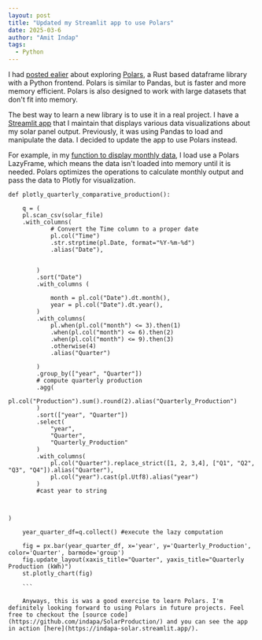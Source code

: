 ```yaml
---
layout: post
title: "Updated my Streamlit app to use Polars"
date: 2025-03-6
author: "Amit Indap"
tags:
  - Python
---
```


I had [posted ealier](https://indapa.github.io/2025/02/17/Polars.html) about exploring [Polars](https://pola.rs/), a Rust based dataframe library with a Python frontend. Polars is similar to Pandas, but is faster and more memory efficient. Polars is also designed to work with large datasets that don't fit into memory.

The best way to learn a new library is to use it in a real project. I have a [Streamlit app](https://indapa-solar.streamlit.app/) that I maintain that displays various data visualizations about my solar panel output. Previously, it was using Pandas to load and manipulate the data. I decided to update the app to use Polars instead.

For example, in my [function to display monthly data](https://github.com/indapa/SolarProduction/blob/master/pages/Comparative_Production.py#L177), I load use a Polars LazyFrame, which means the data isn't loaded into memory until it is needed. Polars optimizes the operations to calculate monthly output and pass the data to Plotly for visualization.

```
def plotly_quarterly_comparative_production():
    
    q = (
    pl.scan_csv(solar_file)
    .with_columns(
            # Convert the Time column to a proper date
            pl.col("Time")
            .str.strptime(pl.Date, format="%Y-%m-%d")
            .alias("Date"),
            
    
        )
        .sort("Date")
        .with_columns (
            
            month = pl.col("Date").dt.month(),
            year = pl.col("Date").dt.year(),
        )
        .with_columns(
            pl.when(pl.col("month") <= 3).then(1)
            .when(pl.col("month") <= 6).then(2)
            .when(pl.col("month") <= 9).then(3)
            .otherwise(4)
            .alias("Quarter")

        )
        .group_by(["year", "Quarter"])
        # compute quarterly production
        .agg(
            pl.col("Production").sum().round(2).alias("Quarterly_Production")
        )
        .sort(["year", "Quarter"])
        .select(
            "year",
            "Quarter",
            "Quarterly_Production"
        )
        .with_columns(
            pl.col("Quarter").replace_strict([1, 2, 3,4], ["Q1", "Q2", "Q3", "Q4"]).alias("Quarter"),
            pl.col("year").cast(pl.Utf8).alias("year")
        )
        #cast year to string
       
        
  
)

    year_quarter_df=q.collect() #execute the lazy computation
    
    fig = px.bar(year_quarter_df, x='year', y='Quarterly_Production', color='Quarter', barmode='group')
    fig.update_layout(xaxis_title="Quarter", yaxis_title="Quarterly Production (kWh)")
    st.plotly_chart(fig)

    ```

    Anyways, this is was a good exercise to learn Polars. I'm definitely looking forward to using Polars in future projects. Feel free to checkout the [source code](https://github.com/indapa/SolarProduction/) and you can see the app in action [here](https://indapa-solar.streamlit.app/).
    